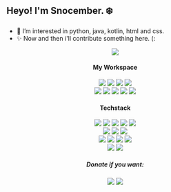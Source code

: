 <h2>Heyo! I'm Snocember. ❄️</h2>

<ul>
  <li> 🌱 I’m interested in python, java, kotlin, html and css.</li>
  <li> ✨ Now and then i'll contribute something here. (: </li>
</ul>

<div align='center'>
<img src="https://github-readme-stats.vercel.app/api?username=snocember&count_private=true&show_icons=true&theme=tokyonight">

<h4>My Workspace</h4>
  <img src="https://img.shields.io/badge/mac%20os-000000?style=for-the-badge&logo=apple&logoColor=white">
  <img src="https://img.shields.io/badge/Linux-000000?style=for-the-badge&logo=linux&logoColor=white">
  <img src="https://img.shields.io/badge/VMware-000000?style=for-the-badge">
  <img src="https://img.shields.io/badge/Apple%20silicon-333333?style=for-the-badge&logo=apple&logoColor=white">
  </br>
  <img src="https://img.shields.io/badge/VSCode-0078D4?style=for-the-badge&logo=visual%20studio%20code&logoColor=white">
  <img src="https://img.shields.io/badge/PyCharm-000000.svg?&style=for-the-badge&logo=PyCharm&logoColor=white">
  <img src="https://img.shields.io/badge/IntelliJ%20IDEA-000000?style=for-the-badge&logo=IntelliJIDEA&logoColor=white">
  <img src="https://img.shields.io/badge/Safari-0082C9?style=for-the-badge&logo=Safari&logoColor=white">
  <img src="https://img.shields.io/badge/Brave-E44C30?style=for-the-badge&logo=Brave&logoColor=white">

<h4>Techstack</h4>
  <img src="https://img.shields.io/badge/Python-dfb620?style=for-the-badge&logo=python&logoColor=blue">
  <img src="https://img.shields.io/badge/Java-ED8B00?style=for-the-badge&logo=openjdk&logoColor=white">
  <img src="https://img.shields.io/badge/Kotlin-0095D5?&style=for-the-badge&logo=kotlin&logoColor=white">
  <img src="https://img.shields.io/badge/HTML5-E34F26?style=for-the-badge&logo=html5&logoColor=white">
  <img src="https://img.shields.io/badge/CSS3-1572B6?style=for-the-badge&logo=css3&logoColor=white">
  </br>
  <img src="https://img.shields.io/badge/MySQL-005C84?style=for-the-badge&logo=mysql&logoColor=white">
  <img src="https://img.shields.io/badge/SQLite-07405E?style=for-the-badge&logo=sqlite&logoColor=white">
  <img src="https://img.shields.io/badge/PostgreSQL-316192?style=for-the-badge&logo=postgresql&logoColor=white">
  </br>
  <img src="https://img.shields.io/badge/Apache-D22128?style=for-the-badge&logo=Apache&logoColor=white">
  <img src="https://img.shields.io/badge/Nginx-009639?style=for-the-badge&logo=nginx&logoColor=white">
  <img src="https://img.shields.io/badge/Django-092E20?style=for-the-badge&logo=django&logoColor=green">
  <img src="https://img.shields.io/badge/Cloudflare-F38020?style=for-the-badge&logo=Cloudflare&logoColor=white">
  </br>
  <img src="https://img.shields.io/badge/affinity-%237E4DD2.svg?style=for-the-badge&logo=affinity-photo&logoColor=white">
  <img src="https://img.shields.io/badge/gimp-5C5543?style=for-the-badge&logo=gimp&logoColor=white">

<h5>Donate if you want:</h5>
<a href="https://ko-fi.com/snocember"><img src="https://img.shields.io/badge/Ko--fi-ffffff?style=flat&logo=ko-fi&logoColor=red"></a>
<a href="https://paypal.me/snocember"><img src="https://img.shields.io/badge/PayPal-00457C?style=flat&logo=paypal&logoColor=white"></a>

</div>

<!--
**Snocember/Snocember** is a ✨ _special_ ✨ repository because its `README.md` (this file) appears on your GitHub profile.

Here are some ideas to get you started:

- 🔭 I’m currently working on ...
- 🌱 I’m currently learning ...
- 👯 I’m looking to collaborate on ...
- 🤔 I’m looking for help with ...
- 💬 Ask me about ...
- 📫 How to reach me: ...
- 😄 Pronouns: ...
- ⚡ Fun fact: ...
-->
